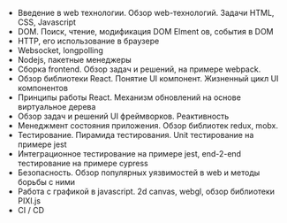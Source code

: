 
* Введение в web технологии. Обзор web-технологий. Задачи HTML, CSS, Javascript
* DOM. Поиск, чтение, модификация DOM Elment ов, события в DOM
* HTTP, его использование в браузере
* Websocket, longpolling
* Nodejs, пакетные менеджеры
* Сборка frontend. Обзор задач и решений, на примере webpack.
* Обзор библиотеки React. Понятие UI компонент. Жизненный цикл UI компонентов
* Принципы работы React. Механизм обновлений на основе виртуальное дерева
* Обзор задач и решений UI фреймворков. Реактивность
* Менеджмент состояния приложения. Обзор библиотек redux, mobx.
* Тестирование. Пирамида тестирования. Unit тестирование на примере jest
* Интеграционное тестирование на примере jest, end-2-end тестирование на примере cypress
* Безопасность. Обзор популярных уязвимостей в web и методы борьбы с ними
* Работа с графикой в javascript. 2d canvas, webgl, обзор библиотеки PIXI.js
* CI / CD
